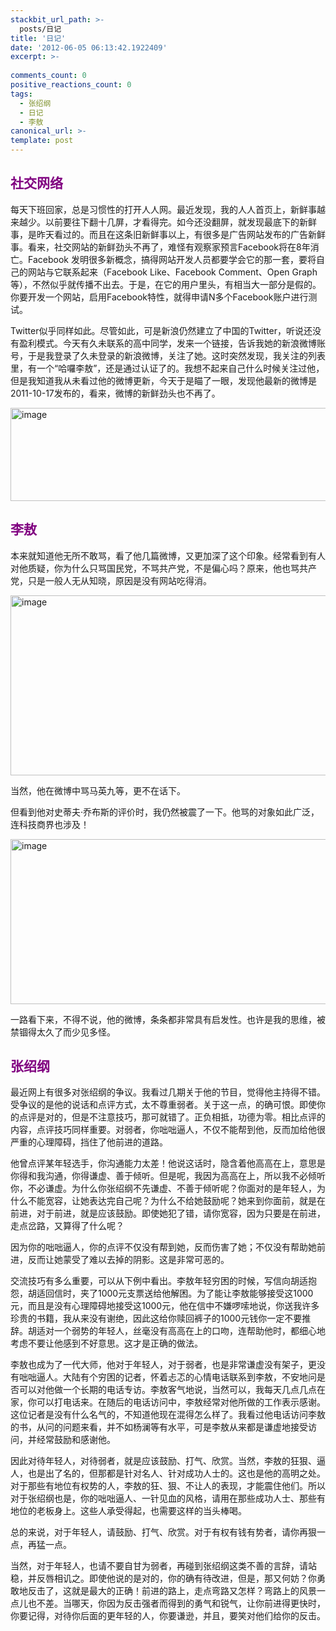 ```yaml
---
stackbit_url_path: >-
  posts/日记
title: '日记'
date: '2012-06-05 06:13:42.1922409'
excerpt: >-
  
comments_count: 0
positive_reactions_count: 0
tags: 
  - 张绍纲
  - 日记
  - 李敖
canonical_url: >-
template: post
---
```

<h2><font color="#800080">社交网络</font></h2>  <p>每天下班回家，总是习惯性的打开人人网。最近发现，我的人人首页上，新鲜事越来越少。以前要往下翻十几屏，才看得完。如今还没翻屏，就发现最底下的新鲜事，是昨天看过的。而且在这条旧新鲜事以上，有很多是广告网站发布的广告新鲜事。看来，社交网站的新鲜劲头不再了，难怪有观察家预言Facebook将在8年消亡。Facebook 发明很多新概念，搞得网站开发人员都要学会它的那一套，要将自己的网站与它联系起来（Facebook Like、Facebook Comment、Open Graph等），不然似乎就传播不出去。于是，在它的用户里头，有相当大一部分是假的。你要开发一个网站，启用Facebook特性，就得申请N多个Facebook账户进行测试。</p>  <p>Twitter似乎同样如此。尽管如此，可是新浪仍然建立了中国的Twitter，听说还没有盈利模式。今天有久未联系的高中同学，发来一个链接，告诉我她的新浪微博账号，于是我登录了久未登录的新浪微博，关注了她。这时突然发现，我关注的列表里，有一个“哈囉李敖”，还是通过认证了的。我想不起来自己什么时候关注过他，但是我知道我从未看过他的微博更新，今天于是瞄了一眼，发现他最新的微博是2011-10-17发布的，看来，微博的新鲜劲头也不再了。</p>  <p><a title="李敖的新浪微博" href="http://weibo.com/u/2134671703" target="_blank"><img style="border-bottom: 0px; border-left: 0px; display: inline; border-top: 0px; border-right: 0px" title="image" border="0" alt="image" src="http://www.zizhujy.com/blog/image.axd?picture=image_576.png" width="556" height="149" /></a> </p>  <h2><font color="#800080">李敖</font></h2>  <p>本来就知道他无所不敢骂，看了他几篇微博，又更加深了这个印象。经常看到有人对他质疑，你为什么只骂国民党，不骂共产党，不是偏心吗？原来，他也骂共产党，只是一般人无从知晓，原因是没有网站吃得消。</p>  <p><a title="李敖称一直没放过共产党" href="http://weibo.com/u/2134671703" target="_blank"><img style="border-bottom: 0px; border-left: 0px; display: inline; border-top: 0px; border-right: 0px" title="image" border="0" alt="image" src="http://www.zizhujy.com/blog/image.axd?picture=image_577.png" width="568" height="288" /></a> </p>  <p>当然，他在微博中骂马英九等，更不在话下。</p>  <p>但看到他对史蒂夫·乔布斯的评价时，我仍然被震了一下。他骂的对象如此广泛，连科技商界也涉及！</p>  <p><a title="李敖评价乔布斯" href="http://weibo.com/u/2134671703" target="_blank"><img style="border-bottom: 0px; border-left: 0px; display: inline; border-top: 0px; border-right: 0px" title="image" border="0" alt="image" src="http://www.zizhujy.com/blog/image.axd?picture=image_578.png" width="576" height="264" /></a> </p>  <p>一路看下来，不得不说，他的微博，条条都非常具有启发性。也许是我的思维，被禁锢得太久了而少见多怪。</p>  <h2><font color="#800080">张绍纲</font></h2>  <p>最近网上有很多对张绍纲的争议。我看过几期关于他的节目，觉得他主持得不错。受争议的是他的说话和点评方式，太不尊重弱者。关于这一点，的确可恨。即使你的点评是对的，但是不注意技巧，那可就错了。正负相抵，功德为零。相比点评的内容，点评技巧同样重要。对弱者，你咄咄逼人，不仅不能帮到他，反而加给他很严重的心理障碍，挡住了他前进的道路。</p>  <p>他曾点评某年轻选手，你沟通能力太差！他说这话时，隐含着他高高在上，意思是你得和我沟通，你得谦虚、善于倾听。但是呢，我因为高高在上，所以我不必倾听你，不必谦虚。为什么你张绍纲不先谦虚、不善于倾听呢？你面对的是年轻人，为什么不能宽容，让她表达完自己呢？为什么不给她鼓励呢？她来到你面前，就是在前进，对于前进，就是应该鼓励。即使她犯了错，请你宽容，因为只要是在前进，走点岔路，又算得了什么呢？</p>  <p>因为你的咄咄逼人，你的点评不仅没有帮到她，反而伤害了她；不仅没有帮助她前进，反而让她蒙受了难以去掉的阴影。这是非常可恶的。</p>  <p>交流技巧有多么重要，可以从下例中看出。李敖年轻穷困的时候，写信向胡适抱怨，胡适回信时，夹了1000元支票送给他解困。为了能让李敖能够接受这1000元，而且是没有心理障碍地接受这1000元，他在信中不嫌啰嗦地说，你送我许多珍贵的书籍，我从来没有谢绝，因此这给你赎回裤子的1000元钱你一定不要推辞。胡适对一个弱势的年轻人，丝毫没有高高在上的口吻，连帮助他时，都细心地考虑不要让他感到不好意思。这才是正确的做法。</p>  <p>李敖也成为了一代大师，他对于年轻人，对于弱者，也是非常谦虚没有架子，更没有咄咄逼人。大陆有个穷困的记者，怀着忐忑的心情电话联系到李敖，不安地问是否可以对他做一个长期的电话专访。李敖客气地说，当然可以，我每天几点几点在家，你可以打电话来。在随后的电话访问中，李敖经常对他所做的工作表示感谢。这位记者是没有什么名气的，不知道他现在混得怎么样了。我看过他电话访问李敖的书，从问的问题来看，并不如杨澜等有水平，可是李敖从来都是谦虚地接受访问，并经常鼓励和感谢他。</p>  <p>因此对待年轻人，对待弱者，就是应该鼓励、打气、欣赏。当然，李敖的狂狠、逼人，也是出了名的，但那都是针对名人、针对成功人士的。这也是他的高明之处。对于那些有地位有权势的人，李敖的狂、狠、不让人的表现，才能震住他们。所以对于张绍纲也是，你的咄咄逼人、一针见血的风格，请用在那些成功人士、那些有地位的老板身上。这些人承受得起，也需要这样的当头棒喝。</p>  <p>总的来说，对于年轻人，请鼓励、打气、欣赏。对于有权有钱有势者，请你再狠一点，再猛一点。</p>  <p>当然，对于年轻人，也请不要自甘为弱者，再碰到张绍纲这类不善的言辞，请站稳，并反唇相讥之。即使他说的是对的，你的确有待改进，但是，那又何妨？你勇敢地反击了，这就是最大的正确！前进的路上，走点弯路又怎样？弯路上的风景一点儿也不差。当哪天，你因为反击强者而得到的勇气和锐气，让你前进得更快时，你要记得，对待你后面的更年轻的人，你要谦逊，并且，要笑对他们给你的反击。</p>